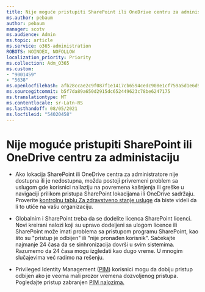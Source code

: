 ```yaml
---
title: Nije moguće pristupiti SharePoint ili OneDrive centru za administaciju
ms.author: pebaum
author: pebaum
manager: scotv
ms.audience: Admin
ms.topic: article
ms.service: o365-administration
ROBOTS: NOINDEX, NOFOLLOW
localization_priority: Priority
ms.collection: Adm_O365
ms.custom:
- "9001459"
- "5638"
ms.openlocfilehash: afb28ccae2c9f087f1e1417cb6594cedc908e1cf759a5d1e6d92c4ee9a75527d
ms.sourcegitcommit: b5f7da89a650d2915dc652449623c78be6247175
ms.translationtype: MT
ms.contentlocale: sr-Latn-RS
ms.lasthandoff: 08/05/2021
ms.locfileid: "54020458"
---
```

# <a name="unable-to-access-sharepoint-or-onedrive-admin-center"></a>Nije moguće pristupiti SharePoint ili OneDrive centru za administaciju

- Ako lokacija SharePoint ili OneDrive centra za administratore nije dostupna ili je nedostupna, možda postoji privremeni problem sa uslugom gde korisnici nailaziju na povremena kašnjenja ili greške u navigaciji prilikom pristupa SharePoint lokacijama ili OneDrive sadržaju. Proverite [kontrolnu tablu Za zdravstveno stanje usluge](https://admin.microsoft.com/AdminPortal/Home#/servicehealth) da biste videli da li to utiče na vašu organizaciju.

- Globalnim i SharePoint treba da se dodelite licenca SharePoint licenci. Novi kreirani nalozi koji su upravo dodeljeni sa ulogom licence ili SharePoint može imati problema sa pristupom programu SharePoint, kao što su "pristup je odbijen" ili "nije pronađen korisnik". Sačekajte najmanje 24 časa da se sinhronizacija dovrši u svim sistemima. Razumemo da 24 časa mogu izgledati kao dugo vreme. U mnogim slučajevima već radimo na rešenju.

- Privileged Identity Management ([PIM](https://docs.microsoft.com/azure/active-directory/privileged-identity-management/pim-how-to-add-role-to-user?tabs=new)) korisnici mogu da dobiju pristup odbijen ako je veoma mali prozor vremena dozvoljenog pristupa. Pogledajte pristup zabranjen [PIM nalozima.](https://docs.microsoft.com/sharepoint/troubleshoot/administration/access-denied-to-pim-user-accounts)